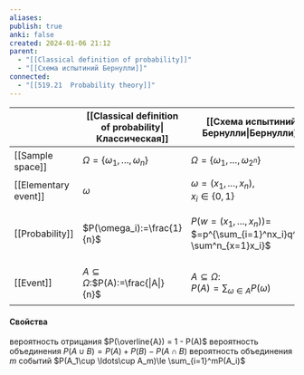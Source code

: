 ```yaml
---
aliases: 
publish: true
anki: false
created: 2024-01-06 21:12
parent:
  - "[[Classical definition of probability]]"
  - "[[Схема испытиний Бернулли]]"
connected:
  - "[[519.21  Probability theory]]"
---
```


|  | [[Classical definition of probability\|Классическая]] | [[Схема испытиний Бернулли\|Бернулли]] | Обобщение |
| ---- | ---- | ---- | ---- |
| [[Sample space]] | $\Omega=\{\omega_1,\dots,\omega_n\}$ | $\Omega=\{\omega_1, \dots, \omega_{2^n}\}$ | $\Omega=\{\omega_1,\dots,\omega_n\}$ |
| [[Elementary event]] | $\omega$ | $\omega=(x_1, \dots, x_n),$<br>$x_i \in \{0,1\}$ | $\omega$ |
| [[Probability]] | $P(\omega_i):=\frac{1}{n}$ | $P\big(w=(x_1,\dots,x_n)\big)=$<br>$=p^{\sum_{i=1}^nx_i}q^{n-\sum^n_{x=1}x_i}$ | $P(\omega_1)=p_1,\dots$<br>$\dots,P(\omega_n)=p_n$ |
| [[Event]] | $A \subseteq \Omega:$$P(A):=\frac{\|A\|}{n}$ | $A\subseteq \Omega:$<br>$P(A)=\sum_{\omega \in A}P(\omega)$ | $A\subseteq\Omega:$<br>$P(A)=\sum_{\omega_i \in A} p_i$ |

#### Свойства
вероятность отрицания $P(\overline{A}) = 1 - P(A)$
вероятность объединения $P(A \cup B)=P(A)+P(B)-P(A\cap B)$
вероятность объединения $m$ событий $P(A_1\cup \ldots\cup A_m)\le \sum_{i=1}^mP(A_i)$









